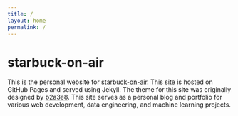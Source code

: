 ```yaml
---
title: /
layout: home
permalink: /
---
```


# starbuck-on-air

This is the personal website for [starbuck-on-air](https://github.com/starbuck-on-air). This site is hosted on GitHub Pages and served using Jekyll. The theme for this site was originally designed by [b2a3e8](https://github.com/b2a3e8). This site serves as a personal blog and portfolio for various web development, data engineering, and machine learning projects.